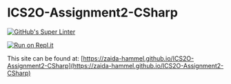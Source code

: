 # ICS2O-Assignment2-CSharp
[![GitHub's Super Linter](https://github.com/zaida-hammel/ICS2O-Assignment2-CSharp/workflows/GitHub's%20Super%20Linter/badge.svg)](https://github.com/zaida-hammel/ICS2O-Assignment2-CSharp/actions)



[![Run on Repl.it](https://repl.it/badge/github/zaida-hammel/ICS2O-Assignment2-CSharp)](https://repl.it/github/zaida-hammel/ICS2O-Assignment2-CSharp)

This site can be found at: [https://zaida-hammel.github.io/ICS2O-Assignment2-CSharp](https://zaida-hammel.github.io/ICS2O-Assignment2-CSharp)
